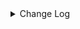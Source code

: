 <details><summary> Change Log </summary>

| Change | Commit | Version |
| --- | --- | --- |
|[Improve][CDC] Filter ddl for snapshot phase (#8911)|https://github.com/apache/seatunnel/commit/641cc72f2|2.3.10|
|[Improve][CDC] Extract duplicate code (#8906)|https://github.com/apache/seatunnel/commit/b922bb90e|2.3.10|
|[Improve] restruct connector common options (#8634)|https://github.com/apache/seatunnel/commit/f3499a6ee|2.3.10|
|[Fix][mysql-cdc] Fix GTIDs on startup to correctly recover from checkpoint (#8528)|https://github.com/apache/seatunnel/commit/82e4096c0|2.3.10|
|[Feature][MySQL-CDC] Support database/table wildcards scan read (#8323)|https://github.com/apache/seatunnel/commit/2116843ce|2.3.9|
|[Feature][Jdbc] Support sink ddl for postgresql (#8276)|https://github.com/apache/seatunnel/commit/353bbd21a|2.3.9|
|[Feature][CDC] Add &#x27;schema-changes.enabled&#x27; options (#8285)|https://github.com/apache/seatunnel/commit/8e29ecf54|2.3.9|
|Revert &quot;[Feature][Redis] Flush data when the time reaches checkpoint interval&quot; and &quot;[Feature][CDC] Add &#x27;schema-changes.enabled&#x27; options&quot; (#8278)|https://github.com/apache/seatunnel/commit/fcb293828|2.3.9|
|[Feature][CDC] Add &#x27;schema-changes.enabled&#x27; options (#8252)|https://github.com/apache/seatunnel/commit/d783f9447|2.3.9|
|[Improve][dist]add shade check rule (#8136)|https://github.com/apache/seatunnel/commit/51ef80001|2.3.9|
|[Feature][Connector-V2]Jdbc chunk split add  snapshotSplitColumn config #7794 (#7840)|https://github.com/apache/seatunnel/commit/b6c6dc043|2.3.9|
|[Feature][Core] Support cdc task ddl restore for zeta (#7463)|https://github.com/apache/seatunnel/commit/8e322281e|2.3.9|
|[Feature][Connector-v2] Support schema evolution for Oracle connector (#7908)|https://github.com/apache/seatunnel/commit/79406bcc2|2.3.9|
|[Hotfix][CDC] Fix ddl duplicate execution error when config multi_table_sink_replica (#7634)|https://github.com/apache/seatunnel/commit/23ab3edbb|2.3.8|
|[Hotfix][CDC] Fix package name spelling mistake (#7415)|https://github.com/apache/seatunnel/commit/469112fa6|2.3.8|
|[Hotfix][MySQL-CDC] Fix ArrayIndexOutOfBoundsException in mysql binlog read (#7381)|https://github.com/apache/seatunnel/commit/40c5f313e|2.3.7|
|[Improve][Connector-V2] Support schema evolution for mysql-cdc and mysql-jdbc (#6929)|https://github.com/apache/seatunnel/commit/cf91e51fc|2.3.6|
|[Hotfix][MySQL-CDC] Fix read gbk varchar chinese garbled characters (#7046)|https://github.com/apache/seatunnel/commit/4e4d2b8ee|2.3.6|
|[Improve][CDC] Bump the version of debezium to 1.9.8.Final (#6740)|https://github.com/apache/seatunnel/commit/c3ac95352|2.3.6|
|[Improve][CDC] Close idle subtasks gorup(reader/writer) in increment phase (#6526)|https://github.com/apache/seatunnel/commit/454c339b9|2.3.6|
|[Improve][JDBC Source] Fix Split can not be cancel (#6825)|https://github.com/apache/seatunnel/commit/ee3b7c372|2.3.6|
|[Hotfix][Jdbc/CDC] Fix postgresql uuid type in jdbc read (#6684)|https://github.com/apache/seatunnel/commit/868ba4d7c|2.3.6|
|[Improve][mysql-cdc] Support mysql 5.5 versions (#6710)|https://github.com/apache/seatunnel/commit/058f5594a|2.3.6|
|[Improve][mysql-cdc] Fallback to desc table when show create table failed (#6701)|https://github.com/apache/seatunnel/commit/6f74663c0|2.3.6|
|[Improve][Jdbc] Add quote identifier for sql (#6669)|https://github.com/apache/seatunnel/commit/849d748d3|2.3.5|
|[Fix][Connector-V2] Fix connector support SPI but without no args constructor (#6551)|https://github.com/apache/seatunnel/commit/5f3c9c36a|2.3.5|
|[Improve][CDC-Connector]Fix CDC option rule. (#6454)|https://github.com/apache/seatunnel/commit/1ea27afa8|2.3.5|
|[Improve][CDC] Optimize memory allocation for snapshot split reading (#6281)|https://github.com/apache/seatunnel/commit/485664583|2.3.5|
|[Improve][API] Unify type system api(data &amp; type) (#5872)|https://github.com/apache/seatunnel/commit/b38c7edcc|2.3.5|
|[Feature][CDC] Support custom table primary key (#6106)|https://github.com/apache/seatunnel/commit/1312a1dd2|2.3.4|
|[Feature][CDC] Support read no primary key table (#6098)|https://github.com/apache/seatunnel/commit/b42d78de3|2.3.4|
|[Bug][CDC] Fix state recovery error when switching a single table to multiple tables (#5784)|https://github.com/apache/seatunnel/commit/37fcff347|2.3.4|
|[Feature][formats][ogg] Support read ogg format message #4201 (#4225)|https://github.com/apache/seatunnel/commit/7728e241e|2.3.4|
|[Improve][CDC] Clean unused code (#5785)|https://github.com/apache/seatunnel/commit/b5a66d3db|2.3.4|
|[Improve][Jdbc] Fix database identifier (#5756)|https://github.com/apache/seatunnel/commit/dbfc8a670|2.3.4|
|[improve][mysql-cdc] Optimize the default value range of mysql server-id to reduce conflicts. (#5550)|https://github.com/apache/seatunnel/commit/517463946|2.3.4|
|[Improve] Remove catalog tag for config file (#5645)|https://github.com/apache/seatunnel/commit/dc509aa08|2.3.4|
|[Improve][Pom] Add junit4 to the root pom (#5611)|https://github.com/apache/seatunnel/commit/7b4f7db2a|2.3.4|
|[Improve] Refactor CatalogTable and add `SeaTunnelSource::getProducedCatalogTables` (#5562)|https://github.com/apache/seatunnel/commit/41173357f|2.3.4|
|[Improve][connector-cdc-mysql] avoid listing tables under unnecessary databases (#5365)|https://github.com/apache/seatunnel/commit/3e5d018b3|2.3.4|
|[Improve][Docs] Refactor MySQL-CDC docs (#5302)|https://github.com/apache/seatunnel/commit/74530a046|2.3.4|
|[Improve][CheckStyle] Remove useless &#x27;SuppressWarnings&#x27; annotation of checkstyle. (#5260)|https://github.com/apache/seatunnel/commit/51c0d709b|2.3.4|
|[Hotfix] Fix com.google.common.base.Preconditions to seatunnel shade one (#5284)|https://github.com/apache/seatunnel/commit/ed5eadcf7|2.3.3|
|[Imporve] [CDC Base] Add a fast sampling method that supports character types (#5179)|https://github.com/apache/seatunnel/commit/c0422dbfe|2.3.3|
|[improve] [CDC Base] Add some split parameters to the optionRule (#5161)|https://github.com/apache/seatunnel/commit/94fd6755e|2.3.3|
|[Improve][CDC] support exactly-once of cdc and fix the BinlogOffset comparing bug (#5057)|https://github.com/apache/seatunnel/commit/0e4190ab2|2.3.3|
|[Feature][Connector-V2][CDC] Support string type shard fields. (#5147)|https://github.com/apache/seatunnel/commit/e1be9d7f8|2.3.3|
|[Feature][CDC] Support tables without primary keys (with unique keys) (#163) (#5150)|https://github.com/apache/seatunnel/commit/32b7f2b69|2.3.3|
|[Feature][Connector-V2][mysql cdc] Conversion of tinyint(1) to bool is supported (#5105)|https://github.com/apache/seatunnel/commit/86b1b7e31|2.3.3|
|[Feature][connector-v2][mongodbcdc]Support source mongodb cdc (#4923)|https://github.com/apache/seatunnel/commit/d729fcba4|2.3.3|
|[Bugfix][connector-cdc-mysql] Fix listener not released when BinlogClient reuse (#5011)|https://github.com/apache/seatunnel/commit/3287b1d85|2.3.3|
|[BugFix] [Connector-V2] [MySQL-CDC] serverId from int to long (#5033) (#5035)|https://github.com/apache/seatunnel/commit/4abc80e11|2.3.3|
|[Hotfix][CDC] Fix jdbc connection leak for mysql (#5037)|https://github.com/apache/seatunnel/commit/738925ba1|2.3.3|
|[Feature][CDC] Support disable/enable exactly once for INITIAL (#4921)|https://github.com/apache/seatunnel/commit/6d9a3e595|2.3.3|
|[Improve][CDC]change driver scope to provider (#5002)|https://github.com/apache/seatunnel/commit/745c0b9e9|2.3.3|
|[Improve][CDC]Remove  driver for cdc connector (#4952)|https://github.com/apache/seatunnel/commit/b65f40c3c|2.3.3|
|[improve][CDC base] Implement Sample-based Sharding Strategy with Configurable Sampling Rate (#4856)|https://github.com/apache/seatunnel/commit/d827c700f|2.3.2|
|[Hotfix][CDC] Fix chunk start/end parameter type error (#4777)|https://github.com/apache/seatunnel/commit/c13c03199|2.3.2|
|[feature][catalog] Support for multiplexing connections (#4550)|https://github.com/apache/seatunnel/commit/41277d7f7|2.3.2|
|[BugFix][Mysql-CDC] Fix Time data type is empty when reading from MySQL CDC (#4670)|https://github.com/apache/seatunnel/commit/e4f973daf|2.3.2|
|[Improve][CDC] Optimize jdbc fetch-size options (#4352)|https://github.com/apache/seatunnel/commit/fbb60ce1b|2.3.1|
|[Improve][CDC] Improve startup.mode/stop.mode options (#4360)|https://github.com/apache/seatunnel/commit/b71d8739d|2.3.1|
|Update CDC StartupMode and StopMode option to SingleChoiceOption (#4357)|https://github.com/apache/seatunnel/commit/f60ac1a5e|2.3.1|
|[bugfix][cdc-base] Fix cdc base shutdown thread not cleared (#4327)|https://github.com/apache/seatunnel/commit/ac61409bd|2.3.1|
|[Feature][CDC] Support export debezium-json format to kafka (#4339)|https://github.com/apache/seatunnel/commit/5817ec07b|2.3.1|
|[Improve][CDC][MySQL] Ennable binlog watermark compare (#4293)|https://github.com/apache/seatunnel/commit/b22fb259c|2.3.1|
|[Feature][CDC][Mysql] Support read database list (#4255)|https://github.com/apache/seatunnel/commit/3ca60c6fe|2.3.1|
|Add redshift datatype convertor (#4245)|https://github.com/apache/seatunnel/commit/b19011517|2.3.1|
|[improve][zeta] fix zeta bugs|https://github.com/apache/seatunnel/commit/3a82e8b39|2.3.1|
|[Improve] Support MySqlCatalog Use JDBC URL With Custom Suffix|https://github.com/apache/seatunnel/commit/210d0ff1f|2.3.1|
|[chore] Code format with spotless plugin.|https://github.com/apache/seatunnel/commit/291214ad6|2.3.1|
|Merge branch &#x27;dev&#x27; into merge/cdc|https://github.com/apache/seatunnel/commit/4324ee191|2.3.1|
|[Improve][Project] Code format with spotless plugin.|https://github.com/apache/seatunnel/commit/423b58303|2.3.1|
|[improve][jdbc] Reduce jdbc options configuration (#4218)|https://github.com/apache/seatunnel/commit/ddd8f808b|2.3.1|
|[improve][cdc] support sharding-tables (#4207)|https://github.com/apache/seatunnel/commit/5c3f0c9b0|2.3.1|
|[Hotfix][CDC] Fix multiple-table data read (#4200)|https://github.com/apache/seatunnel/commit/7f5671d2c|2.3.1|
|[Feature][Zeta] Support shuffle multiple rows by tableId (#4147)|https://github.com/apache/seatunnel/commit/8348f1a10|2.3.1|
|[Improve][build] Give the maven module a human readable name (#4114)|https://github.com/apache/seatunnel/commit/d7cd60105|2.3.1|
|[Feature][CDC] Support batch processing on multiple-table shuffle flow (#4116)|https://github.com/apache/seatunnel/commit/919653d83|2.3.1|
|[Improve][Project] Code format with spotless plugin. (#4101)|https://github.com/apache/seatunnel/commit/a2ab16656|2.3.1|
|[Feature][CDC] MySQL CDC supports deserialization of multi-tables (#4067)|https://github.com/apache/seatunnel/commit/21ef45fcc|2.3.1|
|fix cdc option rule error (#4018)|https://github.com/apache/seatunnel/commit/ea160429d|2.3.1|
|[Improve][CDC][base] Guaranteed to be exactly-once in the process of switching from SnapshotTask to IncrementalTask (#3837)|https://github.com/apache/seatunnel/commit/8379aaf87|2.3.1|
|[Feature][Connector] add get source method to all source connector (#3846)|https://github.com/apache/seatunnel/commit/417178fb8|2.3.1|
|[Feature][API &amp; Connector &amp; Doc] add parallelism and column projection interface (#3829)|https://github.com/apache/seatunnel/commit/b9164b8ba|2.3.1|
|[Improve][CDC] Add mysql-cdc source factory (#3791)|https://github.com/apache/seatunnel/commit/356538de8|2.3.1|
|[feature][connector-v2] add sqlServer CDC (#3686)|https://github.com/apache/seatunnel/commit/0f0afb58a|2.3.0|
|[feature][e2e][cdc] add mysql cdc container (#3667)|https://github.com/apache/seatunnel/commit/7696ba155|2.3.0|
|[feature][cdc] Fixed error in mysql cdc under real-time job (#3666)|https://github.com/apache/seatunnel/commit/2238fda30|2.3.0|
|[feature][connector][cdc] add SeaTunnelRowDebeziumDeserializeSchema (#3499)|https://github.com/apache/seatunnel/commit/ff44db116|2.3.0|
|[feature][connector][mysql-cdc] add MySQL CDC enumerator (#3481)|https://github.com/apache/seatunnel/commit/ff4b32dc2|2.3.0|
|[bugfix][connector-v2] fix cdc mysql reader err (#3465)|https://github.com/apache/seatunnel/commit/1b406b5a3|2.3.0|
|[feature][connector] add mysql cdc reader (#3455)|https://github.com/apache/seatunnel/commit/ae981df67|2.3.0|

</details>
